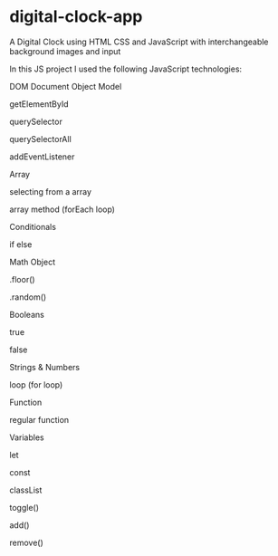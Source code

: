 # digital-clock-app
A Digital Clock using HTML CSS and JavaScript with interchangeable background images and input

In this JS project I used the following JavaScript technologies:

DOM Document Object Model 

getElementById

querySelector

querySelectorAll

addEventListener

Array

selecting from a array

array method (forEach loop)

Conditionals

if else

Math Object

.floor()

.random()

Booleans

true

false

Strings & Numbers

loop (for loop)

Function

regular function

Variables

let

const

classList

toggle()

add()

remove()

